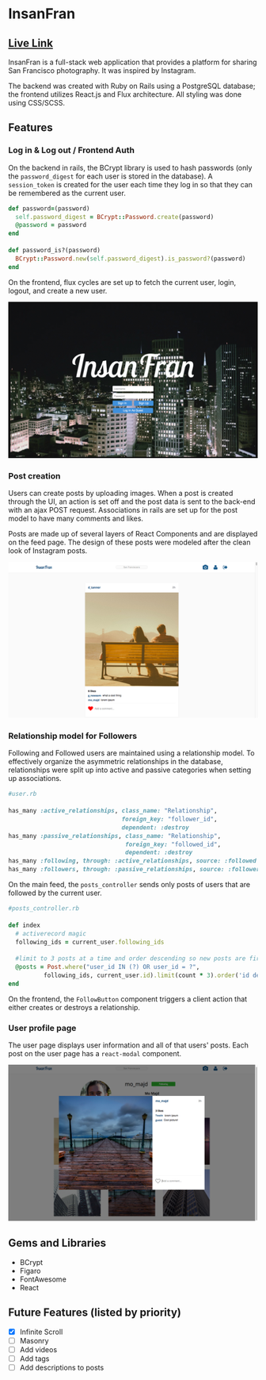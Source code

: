 # InsanFran

## [Live Link][heroku]

[heroku]: http://insanfran.us

InsanFran is a full-stack web application that provides a platform for sharing San Francisco photography. It was inspired by Instagram.

The backend was created with Ruby on Rails using a PostgreSQL database; the frontend utilizes React.js and Flux architecture. All styling was done using CSS/SCSS.

## Features

### Log in & Log out / Frontend Auth

On the backend in rails, the BCrypt library is used to hash passwords (only the `password_digest` for each user is stored in the database).  A `session_token` is created for the user each time they log in so that they can be remembered as the current user.

```Ruby
def password=(password)
  self.password_digest = BCrypt::Password.create(password)
  @password = password
end

def password_is?(password)
  BCrypt::Password.new(self.password_digest).is_password?(password)
end
```
On the frontend, flux cycles are set up to fetch the current user, login, logout, and create a new user.

![Login](/docs/images/login_page.png)

### Post creation

Users can create posts by uploading images. When a post is created through the UI, an action is set off and the post data is sent to the back-end with an ajax POST request. Associations in rails are set up for the post model to have many comments and likes.

Posts are made up of several layers of React Components and are displayed on the feed page. The design of these posts were modeled after the clean look of Instagram posts.

![Post](/docs/images/post.png)

### Relationship model for Followers

Following and Followed users are maintained using a relationship model. To effectively organize the asymmetric relationships in the database, relationships were split up into active and passive categories when setting up associations.

```Ruby
#user.rb

has_many :active_relationships, class_name: "Relationship",
                                foreign_key: "follower_id",
                                dependent: :destroy
has_many :passive_relationships, class_name: "Relationship",
                                 foreign_key: "followed_id",
                                 dependent: :destroy
has_many :following, through: :active_relationships, source: :followed
has_many :followers, through: :passive_relationships, source: :follower
```

On the main feed, the `posts_controller` sends only posts of users that are followed by the current user.

```Ruby
#posts_controller.rb

def index
  # activerecord magic
  following_ids = current_user.following_ids

  #limit to 3 posts at a time and order descending so new posts are first
  @posts = Post.where("user_id IN (?) OR user_id = ?",
          following_ids, current_user.id).limit(count * 3).order('id desc')
end
```

On the frontend, the `FollowButton` component triggers a client action that either creates or destroys a relationship.

### User profile page

The user page displays user information and all of that users' posts. Each post on the user page has a `react-modal` component.

![Modal](/docs/images/modal.png)

## Gems and Libraries
- BCrypt
- Figaro
- FontAwesome
- React

## Future Features (listed by priority)
- [X] Infinite Scroll
- [ ] Masonry
- [ ] Add videos
- [ ] Add tags
- [ ] Add descriptions to posts
